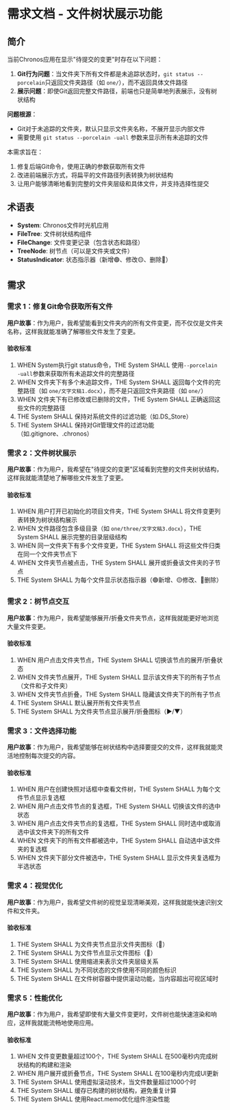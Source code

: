 # 需求文档 - 文件树状展示功能

## 简介

当前Chronos应用在显示"待提交的变更"时存在以下问题：

1. **Git行为问题**：当文件夹下所有文件都是未追踪状态时，`git status --porcelain`只返回文件夹路径（如 `one/`），而不返回具体文件路径
2. **展示问题**：即使Git返回完整文件路径，前端也只是简单地列表展示，没有树状结构

**问题根源**：
- Git对于未追踪的文件夹，默认只显示文件夹名称，不展开显示内部文件
- 需要使用 `git status --porcelain -uall` 参数来显示所有未追踪的文件

本需求旨在：
1. 修复后端Git命令，使用正确的参数获取所有文件
2. 改进前端展示方式，将扁平的文件路径列表转换为树状结构
3. 让用户能够清晰地看到完整的文件夹层级和具体文件，并支持选择性提交

## 术语表

- **System**: Chronos文件时光机应用
- **FileTree**: 文件树状结构组件
- **FileChange**: 文件变更记录（包含状态和路径）
- **TreeNode**: 树节点（可以是文件夹或文件）
- **StatusIndicator**: 状态指示器（新增🟢、修改🟡、删除🔴）

## 需求

### 需求 1：修复Git命令获取所有文件

**用户故事**：作为用户，我希望能看到文件夹内的所有文件变更，而不仅仅是文件夹名称，这样我就能准确了解哪些文件发生了变更。

#### 验收标准

1. WHEN System执行git status命令，THE System SHALL 使用`--porcelain -uall`参数来获取所有未追踪文件的完整路径
2. WHEN 文件夹下有多个未追踪文件，THE System SHALL 返回每个文件的完整路径（如 `one/文字文稿1.docx`），而不是只返回文件夹路径（如 `one/`）
3. WHEN 文件夹下有已修改或已删除的文件，THE System SHALL 正确返回这些文件的完整路径
4. THE System SHALL 保持对系统文件的过滤功能（如.DS_Store）
5. THE System SHALL 保持对Git管理文件的过滤功能（如.gitignore、.chronos）

### 需求 2：文件树状展示

**用户故事**：作为用户，我希望在"待提交的变更"区域看到完整的文件夹树状结构，这样我就能清楚地了解哪些文件发生了变更。

#### 验收标准

1. WHEN 用户打开已初始化的项目文件夹，THE System SHALL 将文件变更列表转换为树状结构展示
2. WHEN 文件路径包含多级目录（如 `one/three/文字文稿3.docx`），THE System SHALL 展示完整的目录层级结构
3. WHEN 同一文件夹下有多个文件变更，THE System SHALL 将这些文件归类在同一个文件夹节点下
4. WHEN 文件夹节点被点击，THE System SHALL 展开或折叠该文件夹的子节点
5. THE System SHALL 为每个文件显示状态指示器（🟢新增、🟡修改、🔴删除）

### 需求 2：树节点交互

**用户故事**：作为用户，我希望能够展开/折叠文件夹节点，这样我就能更好地浏览大量文件变更。

#### 验收标准

1. WHEN 用户点击文件夹节点，THE System SHALL 切换该节点的展开/折叠状态
2. WHEN 文件夹节点展开，THE System SHALL 显示该文件夹下的所有子节点（文件和子文件夹）
3. WHEN 文件夹节点折叠，THE System SHALL 隐藏该文件夹下的所有子节点
4. THE System SHALL 默认展开所有文件夹节点
5. THE System SHALL 为文件夹节点显示展开/折叠图标（▶️/▼）

### 需求 3：文件选择功能

**用户故事**：作为用户，我希望能够在树状结构中选择要提交的文件，这样我就能灵活地控制每次提交的内容。

#### 验收标准

1. WHEN 用户在创建快照对话框中查看文件树，THE System SHALL 为每个文件节点显示复选框
2. WHEN 用户点击文件节点的复选框，THE System SHALL 切换该文件的选中状态
3. WHEN 用户点击文件夹节点的复选框，THE System SHALL 同时选中或取消选中该文件夹下的所有文件
4. WHEN 文件夹下的所有文件都被选中，THE System SHALL 自动选中该文件夹的复选框
5. WHEN 文件夹下部分文件被选中，THE System SHALL 显示文件夹复选框为半选状态

### 需求 4：视觉优化

**用户故事**：作为用户，我希望文件树的视觉呈现清晰美观，这样我就能快速识别文件和文件夹。

#### 验收标准

1. THE System SHALL 为文件夹节点显示文件夹图标（📁）
2. THE System SHALL 为文件节点显示文件图标（📄）
3. THE System SHALL 使用缩进来表示文件夹层级关系
4. THE System SHALL 为不同状态的文件使用不同的颜色标识
5. THE System SHALL 在文件树容器中提供滚动功能，当内容超出可视区域时

### 需求 5：性能优化

**用户故事**：作为用户，我希望即使有大量文件变更时，文件树也能快速渲染和响应，这样我就能流畅地使用应用。

#### 验收标准

1. WHEN 文件变更数量超过100个，THE System SHALL 在500毫秒内完成树状结构的构建和渲染
2. WHEN 用户展开或折叠节点，THE System SHALL 在100毫秒内完成UI更新
3. THE System SHALL 使用虚拟滚动技术，当文件数量超过1000个时
4. THE System SHALL 缓存已构建的树状结构，避免重复计算
5. THE System SHALL 使用React.memo优化组件渲染性能
